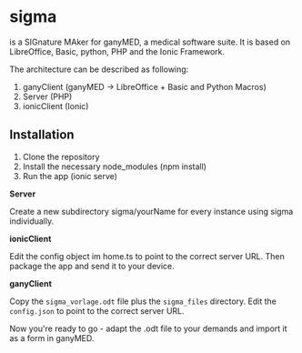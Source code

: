 # sigma
is a SIGnature MAker for ganyMED, a medical software suite. It is based on LibreOffice, Basic, python, PHP and the Ionic Framework.

The architecture can be described as following:

1. ganyClient (ganyMED -> LibreOffice + Basic and Python Macros)
2. Server (PHP)
3. ionicClient (Ionic)

## Installation
1. Clone the repository
2. Install the necessary node_modules (npm install)
3. Run the app (ionic serve)

**Server**

Create a new subdirectory sigma/yourName for every instance using sigma individually.

**ionicClient**

Edit the config object im home.ts to point to the correct server URL.
Then package the app and send it to your device.

**ganyClient**

Copy the `sigma_vorlage.odt` file plus the `sigma_files` directory.
Edit the `config.json` to point to the correct server URL.

Now you're ready to go - adapt the .odt file to your demands and import it as a form in ganyMED.

